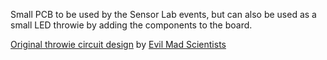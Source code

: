 Small PCB to be used by the Sensor Lab events, but can also be used as a small LED throwie by adding the components
to the board.


[Original throwie circuit design](https://www.evilmadscientist.com/2007/a-simple-and-cheap-dark-detecting-led-circuit/) by [Evil Mad Scientists](https://www.evilmadscientist.com)
